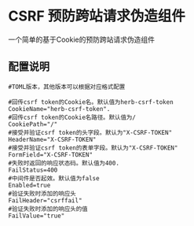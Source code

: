 # CSRF 预防跨站请求伪造组件
一个简单的基于Cookie的预防跨站请求伪造组件

## 配置说明

    #TOML版本，其他版本可以根据对应格式配置

    #回传csrf token的Cookie名。默认值为herb-csrf-token
    CookieName="herb-csrf-token".
    #回传csrf token的Cookie名路径。默认值为/
	CookiePath="/"
    #接受并验证csrf token的头字段。默认为"X-CSRF-TOKEN"
	HeaderName="X-CSRF-TOKEN"
    #接受并验证csrf token的表单字段。默认为"X-CSRF-TOKEN"
	FormField="X-CSRF-TOKEN"
    #失败时返回的响应状态码。默认值为400.
	FailStatus=400
    #中间件是否起效。默认值为false
	Enabled=true
    #验证失败时添加的响应头
	FailHeader="csrffail"
    #验证失败时添加的响应头的值
	FailValue="true"
